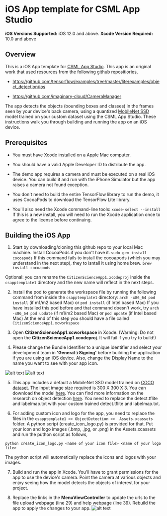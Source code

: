 # iOS App template for CSML App Studio

**iOS Versions Supported:** iOS 12.0 and above.
**Xcode Version Required:** 10.0 and above

## Overview

This is a iOS App template for [CSML App Studio](https://sites.google.com/ucsc.edu/csmlappstudio/detection). This app is an original work that used resources from the following github repositiories,

- https://github.com/tensorflow/examples/tree/master/lite/examples/object_detection/ios

- https://github.com/imaginary-cloud/CameraManager




The app detects the objects (bounding boxes and classes) in the frames seen by your device's back camera, using a quantized [MobileNet SSD](https://github.com/tensorflow/models/tree/master/research/object_detection) model trained on your custom dataset using the CSML App Studio. These instructions walk you through building and running the app on an iOS device.

## Prerequisites

* You must have Xcode installed on a Apple Mac computer.

* You should have a valid Apple Developer ID to distribute the app.

* The demo app requires a camera and must be executed on a real iOS device. You can build it and run with the iPhone Simulator but the app raises a camera not found exception.

* You don't need to build the entire TensorFlow library to run the demo, it uses CocoaPods to download the TensorFlow Lite library.

* You'll also need the Xcode command-line tools:
 ```xcode-select --install```
 If this is a new install, you will need to run the Xcode application once to agree to the license before continuing.

## Building the iOS App

1. Start by downloading/cloning this github repo to your local Mac machine. Install CocoaPods if you don't have it.
```sudo gem install cocoapods```
If this command fails to install the cocoapods (which you may understand in the next step), they to isntall it using home brew.
```brew install cocoapods```

Optional: you can rename the ```CitizenScienceApp1.xcodeproj``` inside the ```csapptemplate1``` directory and the new name will reflect in the next steps.

2. Install the pod to generate the workspace file by running the following command from inside the ```csapptemplate1``` directory:
```arch -x86_64 pod install``` (if m1/m2 based Mac) or ```pod install``` (if Intel based Mac)
  If you have installed this pod before and that command doesn't work, try
```arch -x86_64 pod update``` (if m1/m2 based Mac) or ```pod update``` (if Intel based Mac)
At the end of this step you should have a file called ```CitizenScienceApp1.xcworkspace```

3. Open **CitizenScienceApp1.xcworkspace** in Xcode. (Warning: Do not open the **CitizenScienceApp1.xcodeproj**. It will fail if you try to build!)

4. Please change the Bundle Identifier to a unique identifier and select your development team in **'General->Signing'** before building the application if you are using an iOS device. Also, change the Display Name to the name you want to see with your app icon.

![alt text](general.png?raw=true)
![alt text](signing.png?raw=true)

5. This app includes a default a MobileNet SSD model trained on [COCO dataset](http://cocodataset.org/). The input image size required is 300 X 300 X 3. You can download the model [here](https://storage.googleapis.com/download.tensorflow.org/models/tflite/coco_ssd_mobilenet_v1_1.0_quant_2018_06_29.zip). You can find more information on the research on object detection [here](https://github.com/tensorflow/models/tree/master/research/object_detection). You need to replace the detect.tflite and labelmap.txt with your custom trained detect.tflite and labelmap.txt.

6. For adding custom icon and logo for the app, you need to replace the files in the ```csapptemplate1 >> ObjectDetection >>  Assets.xcassets``` folder. A python script (create_icon_logo.py) is provided for that. Put your icon and logo images (.bmp, .jpg, or .png) in the Assets.xcassets and run the puthon script as follows,

```python create_icon_logo.py <name of your icon file> <name of your logo file>```

The python script will autometically replace the icons and logos with your images.

7. Build and run the app in Xcode. You'll have to grant permissions for the app to use the device's camera. Point the camera at various objects and enjoy seeing how the model detects the objects of interest for your project.

8. Replace the links in the **MenuViewController** to update the urls to the file upload webpage (line 29) and help webpage (line 39). Rebuild the app to apply the changes to your app.
![alt text](urls.png?raw=true)
